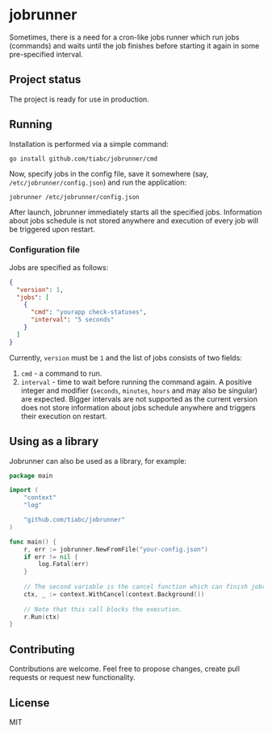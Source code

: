 # jobrunner

Sometimes, there is a need for a cron-like jobs runner which run jobs (commands) and waits until
the job finishes before starting it again in some pre-specified interval.

## Project status

The project is ready for use in production.

## Running

Installation is performed via a simple command:

    go install github.com/tiabc/jobrunner/cmd
    
Now, specify jobs in the config file, save it somewhere (say, `/etc/jobrunner/config.json`) and run the application:

    jobrunner /etc/jobrunner/config.json 
    
After launch, jobrunner immediately starts all the specified jobs. Information about jobs schedule
is not stored anywhere and execution of every job will be triggered upon restart.

### Configuration file

Jobs are specified as follows:

```json
{
  "version": 1,
  "jobs": [
    {
      "cmd": "yourapp check-statuses",
      "interval": "5 seconds"
    }
  ]
}
```

Currently, `version` must be `1` and the list of jobs consists of two fields:
1. `cmd` - a command to run.
1. `interval` - time to wait before running the command again. A positive integer and modifier
(`seconds`, `minutes`, `hours` and may also be singular) are expected. Bigger intervals are
not supported as the current version does not store information about jobs schedule anywhere
and triggers their execution on restart. 

## Using as a library

Jobrunner can also be used as a library, for example:

```go
package main

import (
	"context"
	"log"

	"github.com/tiabc/jobrunner"
)

func main() {
	r, err := jobrunner.NewFromFile("your-config.json")
	if err != nil {
		log.Fatal(err)
	}
	
	// The second variable is the cancel function which can finish jobrunner.
	ctx, _ := context.WithCancel(context.Background())
	
	// Note that this call blocks the execution.
	r.Run(ctx)
}
```

## Contributing

Contributions are welcome. Feel free to propose changes, create pull requests or request new functionality.

## License

MIT
